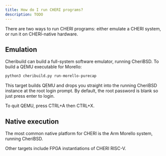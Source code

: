 ```yaml
---
title: How do I run CHERI programs?
description: TODO
---
```

There are two ways to run CHERI programs: either emulate a CHERI system, or run it on CHERI-native hardware.
## Emulation
Cheribuild can build a full-system software emulator, running CheriBSD. To build a QEMU executable for Morello:

```bash
python3 cheribuild.py run-morello-purecap
```

This target builds QEMU and drops you straight into the running CheriBSD
instance at the root login prompt. By default, the root password is
blank so just press enter to login.

To quit QEMU, press CTRL+A then CTRL+X.

## Native execution

The most common native platform for CHERI is the Arm Morello system, running CheriBSD.

Other targets include FPGA instantiations of CHERI RISC-V.
